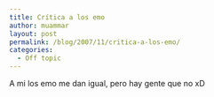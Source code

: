 ```yaml
---
title: Crítica a los emo
author: muammar
layout: post
permalink: /blog/2007/11/critica-a-los-emo/
categories:
  - Off topic
---
```

A mi los emo me dan igual, pero hay gente que no xD